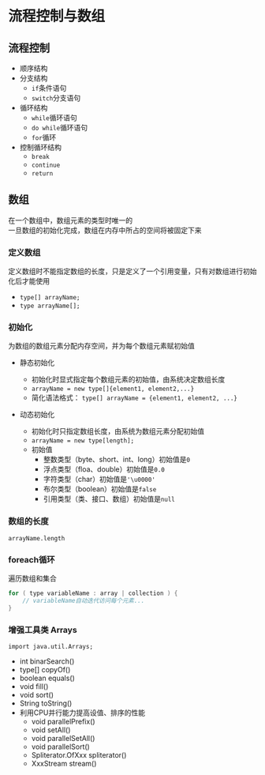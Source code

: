 # 流程控制与数组

## 流程控制

- 顺序结构
- 分支结构
  - `if`条件语句
  - `switch`分支语句
- 循环结构
  - `while`循环语句
  - `do while`循环语句
  - `for`循环
- 控制循环结构
  - `break`
  - `continue`
  - `return`

## 数组

在一个数组中，数组元素的类型时唯一的  
一旦数组的初始化完成，数组在内存中所占的空间将被固定下来

### 定义数组

定义数组时不能指定数组的长度，只是定义了一个引用变量，只有对数组进行初始化后才能使用

- `type[] arrayName;`
- `type arrayName[];`

### 初始化

为数组的数组元素分配内存空间，并为每个数组元素赋初始值

- 静态初始化
  - 初始化时显式指定每个数组元素的初始值，由系统决定数组长度
  - `arrayName = new type[]{element1, element2,...}`
  - 简化语法格式：
`type[] arrayName = {element1, element2, ...}`

- 动态初始化
  - 初始化时只指定数组长度，由系统为数组元素分配初始值
  - `arrayName = new type[length];`
  - 初始值
    - 整数类型（byte、short、int、long）初始值是`0`
    - 浮点类型（floa、double）初始值是`0.0`
    - 字符类型（char）初始值是`'\u0000'`
    - 布尔类型（boolean）初始值是`false`
    - 引用类型（类、接口、数组）初始值是`null`

### 数组的长度

`arrayName.length`

### foreach循环

遍历数组和集合

```java
for ( type variableName : array | collection ) {
    // variableName自动迭代访问每个元素...
}
```

### 增强工具类 Arrays

`import java.util.Arrays;`

- int binarSearch()
- type[] copyOf()
- boolean equals()
- void fill()
- void sort()
- String toString()
- 利用CPU并行能力提高设值、排序的性能
  - void parallelPrefix()
  - void setAll()
  - void parallelSetAll()
  - void parallelSort()
  - Spliterator.OfXxx spliterator()
  - XxxStream stream()
